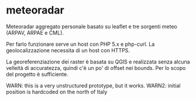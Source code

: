 # meteoradar
Meteoradar aggregato personale basato su leaflet e tre sorgenti meteo (ARPAV, ARPAE e CML).

Per farlo funzionare serve un host con PHP 5.x e php-curl.
La geolocalizzazione necessita di un host con HTTPS.

La georeferenziazione dei raster è basata su QGIS e realizzata senza alcuna velleità di accuratezza, quindi c'è un po' di offset nei bounds. Per lo scopo del progetto è sufficiente.

WARN: this is a very unstructured prototype, but it works.
WARN2: initial position is hardcoded on the north of Italy
